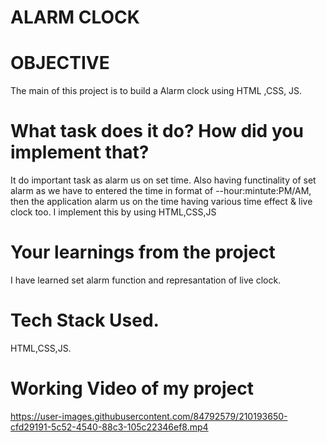 # ALARM CLOCK
# OBJECTIVE
The main of this project is to build a Alarm clock using HTML ,CSS, JS.

# What task does it do? How did you implement that?
It do important task as alarm us on set time.
Also having functinality of set alarm as we have to entered the time in format of
--hour:mintute:PM/AM,
then the application alarm us on the time having various time effect & live clock too.
I implement this by using HTML,CSS,JS

# Your learnings from the project
I have learned set alarm function and represantation of live clock.

# Tech Stack Used.
HTML,CSS,JS.

# Working Video of my project
https://user-images.githubusercontent.com/84792579/210193650-cfd29191-5c52-4540-88c3-105c22346ef8.mp4



